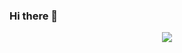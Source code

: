 ### Hi there 👋

<div id="header" align="center">
  <img src="https://github.com/milomadeit/milomadeit/assets/125615182/93f7a4f1-4c00-46f1-bd5f-5b7ac622c3de" />
</div>



<!--
**milomadeit/milomadeit** is a ✨ _special_ ✨ repository because its `README.md` (this file) appears on your GitHub profile.

Here are some ideas to get you started:

- 🔭 I’m currently working on ...
- 🌱 I’m currently learning ...
- 👯 I’m looking to collaborate on ...
- 🤔 I’m looking for help with ...
- 💬 Ask me about ...
- 📫 How to reach me: ...
- 😄 Pronouns: ...
- ⚡ Fun fact: ...
-->
